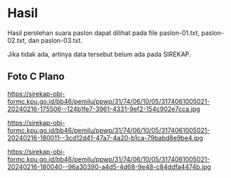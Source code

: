 # Hasil

Hasil perolehan suara paslon dapat dilihat pada file paslon-01.txt, paslon-02.txt, dan paslon-03.txt.

Jika tidak ada, artinya data tersebut belum ada pada SIREKAP.

## Foto C Plano

https://sirekap-obj-formc.kpu.go.id/bb46/pemilu/ppwp/31/74/06/10/05/3174061005021-20240216-175506--124b1fe7-3961-4331-9ef2-154c902e7cca.jpg

https://sirekap-obj-formc.kpu.go.id/bb46/pemilu/ppwp/31/74/06/10/05/3174061005021-20240216-180011--3cd12d41-47a7-4a20-b1ca-79babd8e9be4.jpg

https://sirekap-obj-formc.kpu.go.id/bb46/pemilu/ppwp/31/74/06/10/05/3174061005021-20240216-180040--96a30390-a4d5-4d68-9e48-c84ddfa4474b.jpg
